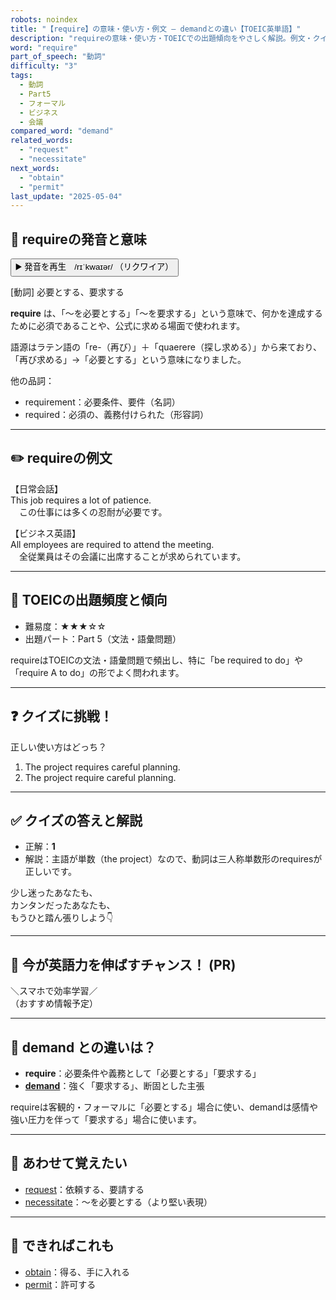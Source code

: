 ```yaml
---
robots: noindex
title: "【require】の意味・使い方・例文 ― demandとの違い【TOEIC英単語】"
description: "requireの意味・使い方・TOEICでの出題傾向をやさしく解説。例文・クイズ付きでdemandとの違いもわかりやすく学べます。"
word: "require"
part_of_speech: "動詞"
difficulty: "3"
tags:
  - 動詞
  - Part5
  - フォーマル
  - ビジネス
  - 会議
compared_word: "demand"
related_words:
  - "request"
  - "necessitate"
next_words:
  - "obtain"
  - "permit"
last_update: "2025-05-04"
---
```


## 🔰 requireの発音と意味

<button class="play-audio" onclick="playTTS('require')">
  <span class="play-audio-main">
    ▶️ 発音を再生　/rɪˈkwaɪər/
  </span>
  <span class="play-audio-sub">
    （リクワイア）
  </span>
</button>

[動詞] 必要とする、要求する

**require** は、「～を必要とする」「～を要求する」という意味で、何かを達成するために必須であることや、公式に求める場面で使われます。

語源はラテン語の「re-（再び）」＋「quaerere（探し求める）」から来ており、「再び求める」→「必要とする」という意味になりました。

他の品詞：  
- requirement：必要条件、要件（名詞）
- required：必須の、義務付けられた（形容詞）

---

## ✏️ requireの例文

【日常会話】  
This job requires a lot of patience.  
　この仕事には多くの忍耐が必要です。

【ビジネス英語】  
All employees are required to attend the meeting.  
　全従業員はその会議に出席することが求められています。

---

## 🎯 TOEICの出題頻度と傾向

- 難易度：★★★☆☆
- 出題パート：Part 5（文法・語彙問題）

requireはTOEICの文法・語彙問題で頻出し、特に「be required to do」や「require A to do」の形でよく問われます。

---

## ❓ クイズに挑戦！

正しい使い方はどっち？

1. The project requires careful planning.  
2. The project require careful planning.

---

## ✅ クイズの答えと解説

- 正解：**1**
- 解説：主語が単数（the project）なので、動詞は三人称単数形のrequiresが正しいです。

少し迷ったあなたも、  
カンタンだったあなたも、  
もうひと踏ん張りしよう👇️

---

## 🚀 今が英語力を伸ばすチャンス！ (PR)

<div class="info-center">
＼スマホで効率学習／<br>  
（おすすめ情報予定）
</div>

---

## 🤔  demand との違いは？

- **require**：必要条件や義務として「必要とする」「要求する」
- **[demand](/word/demand)**：強く「要求する」、断固とした主張

requireは客観的・フォーマルに「必要とする」場合に使い、demandは感情や強い圧力を伴って「要求する」場合に使います。

---

## 🧩 あわせて覚えたい

- [request](/word/request)：依頼する、要請する
- [necessitate](/word/necessitate)：～を必要とする（より堅い表現）

---

## 📖 できればこれも

- [obtain](/word/obtain)：得る、手に入れる
- [permit](/word/permit)：許可する

<!-- cvid: aid04_bid05 -->
